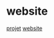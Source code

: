 # website
[projet](https://roadmap.sh/projects/basic-html-website)
[website](https://hajar2025.github.io/website/)
